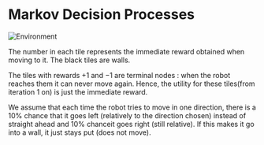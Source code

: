 # Markov Decision Processes 

![Environment](https://raw.githubusercontent.com/master-coro/artin-markov/master/res/mdp.png)

The number in each tile represents the immediate reward obtained when moving to it. The black tiles are walls.

The tiles with rewards +1 and −1 are terminal nodes : when the robot reaches them it can never move again. Hence, the utility for these tiles(from iteration 1 on) is just the immediate reward. 
 
We assume that each time the robot tries to move in one direction, there is a 10% chance that it goes left (relatively to the direction chosen) instead of straight ahead and 10% chanceit goes right (still relative). If this makes it go into a wall, it just stays put (does not move).

